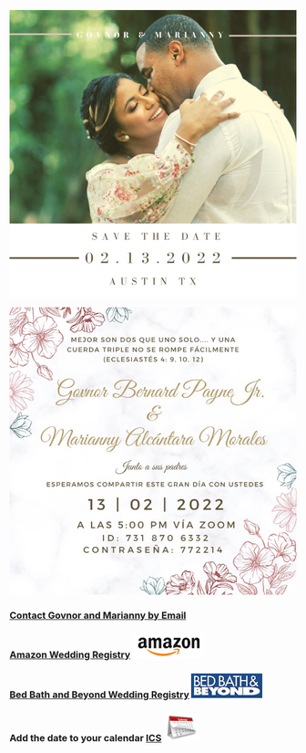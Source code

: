
![image](images/2.jpeg)

![image](images/3.jpeg)

### [Contact Govnor and Marianny by Email](mailto:govnorpayne@gmail.com)

### [Amazon Wedding Registry](https://www.amazon.com/wedding/share/GovnorandMarianny) [![image](images/amazon.png)](https://www.amazon.com/wedding/share/GovnorandMarianny) 
### [Bed Bath and Beyond Wedding Registry](https://www.bedbathandbeyond.com/store/giftregistry/viewregistryguest/550446398) [![image](images/bedbath.jpeg)](https://www.bedbathandbeyond.com/store/giftregistry/viewregistryguest/550446398)

### Add the date to your calendar [ICS](images/GovnorMariannyWedding.ics) [![image](images/calendar-icon-png-4125.png)](images/GovnorMariannyWedding.ics)
